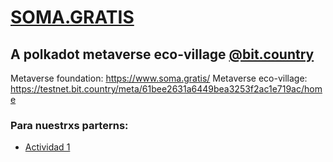 # [SOMA.GRATIS](https://www.soma.gratis/)
## A polkadot metaverse eco-village [@bit.country](https://testnet.bit.country/meta/61bee2631a6449bea3253f2ac1e719ac/home) 

Metaverse foundation: https://www.soma.gratis/
Metaverse eco-village: https://testnet.bit.country/meta/61bee2631a6449bea3253f2ac1e719ac/home

### Para nuestrxs parterns:
  * [Actividad 1](https://github.com/JacoboGGLeon/SOMA.GRATIS/blob/main/actividad_01.md)
  
